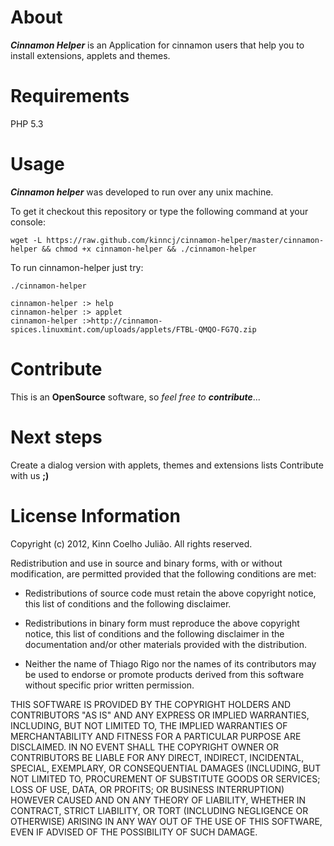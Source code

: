 About
===================

 _**Cinnamon Helper**_ is an Application for cinnamon users that help you to install extensions, applets and themes.
 
Requirements
===================

 PHP 5.3 

Usage
===================

 _**Cinnamon helper**_ was developed to run over any unix machine.
 
 To get it checkout this repository or type the following command at your console:
 
    wget -L https://raw.github.com/kinncj/cinnamon-helper/master/cinnamon-helper && chmod +x cinnamon-helper && ./cinnamon-helper
  
 To run cinnamon-helper just try:
  
    ./cinnamon-helper

    cinnamon-helper :> help
    cinnamon-helper :> applet
    cinnamon-helper :>http://cinnamon-spices.linuxmint.com/uploads/applets/FTBL-QMQO-FG7Q.zip
 

Contribute
===================

 This is an **OpenSource** software, so _feel free to **contribute**_...
 
Next steps
===================

 Create a dialog version with applets, themes and extensions lists
  Contribute with us **;)**
  
License Information
===================

Copyright (c) 2012, Kinn Coelho Julião.
All rights reserved.

Redistribution and use in source and binary forms, with or without modification,
are permitted provided that the following conditions are met:

* Redistributions of source code must retain the above copyright notice,
this list of conditions and the following disclaimer.

* Redistributions in binary form must reproduce the above copyright notice,
this list of conditions and the following disclaimer in the documentation
and/or other materials provided with the distribution.

* Neither the name of Thiago Rigo nor the names of its
contributors may be used to endorse or promote products derived from this
software without specific prior written permission.

THIS SOFTWARE IS PROVIDED BY THE COPYRIGHT HOLDERS AND CONTRIBUTORS "AS IS" AND
ANY EXPRESS OR IMPLIED WARRANTIES, INCLUDING, BUT NOT LIMITED TO, THE IMPLIED
WARRANTIES OF MERCHANTABILITY AND FITNESS FOR A PARTICULAR PURPOSE ARE
DISCLAIMED. IN NO EVENT SHALL THE COPYRIGHT OWNER OR CONTRIBUTORS BE LIABLE FOR
ANY DIRECT, INDIRECT, INCIDENTAL, SPECIAL, EXEMPLARY, OR CONSEQUENTIAL DAMAGES
(INCLUDING, BUT NOT LIMITED TO, PROCUREMENT OF SUBSTITUTE GOODS OR SERVICES;
LOSS OF USE, DATA, OR PROFITS; OR BUSINESS INTERRUPTION) HOWEVER CAUSED AND ON
ANY THEORY OF LIABILITY, WHETHER IN CONTRACT, STRICT LIABILITY, OR TORT
(INCLUDING NEGLIGENCE OR OTHERWISE) ARISING IN ANY WAY OUT OF THE USE OF THIS
SOFTWARE, EVEN IF ADVISED OF THE POSSIBILITY OF SUCH DAMAGE.    
